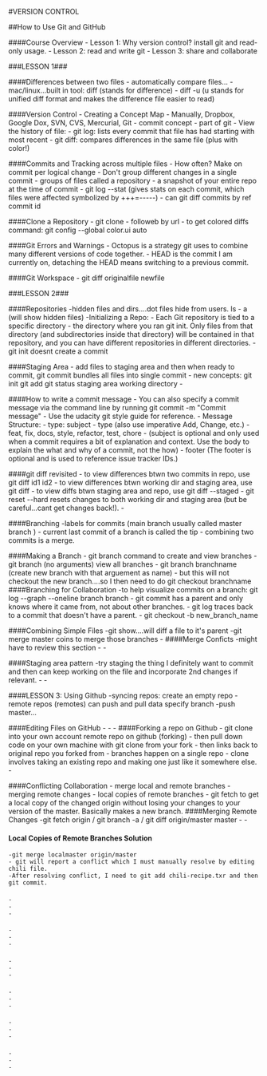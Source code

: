 #VERSION CONTROL

##How to Use Git and GitHub

####Course Overview
    - Lesson 1: Why version control? install git and read-only usage.
    - Lesson 2: read and write git
    - Lesson 3: share and collaborate

###LESSON 1###

####Differences between two files
    - automatically compare files...
    - mac/linux...built in tool: diff (stands for difference)
    - diff -u (u stands for unified diff format and makes the difference file easier to read)


####Version Control - Creating a Concept Map
    - Manually, Dropbox, Google Dox, SVN, CVS, Mercurial, Git
    - commit concept - part of git
    - View the history of file:
        - git log: lists every commit that file has had starting with most recent
    - git diff: compares differences in the same file (plus with color!)

####Commits and Tracking across multiple files
    - How often?  Make on commit per logical change
    - Don't group different changes in a single commit
    - groups of files called a repository
    - a snapshot of your entire repo at the time of commit
    - git log --stat (gives stats on each commit,
        which files were affected symbolized by +++=-----)
    - can git diff commits by ref commit id

####Clone a Repository
    - git clone - followeb by url
    - to get colored diffs command:  git config --global color.ui auto

####Git Errors and Warnings
    - Octopus is a strategy git uses to combine many different versions of code together.
    - HEAD is the commit I am currently on, detaching the HEAD means switching to a previous
    commit.

####Git Workspace
    - git diff originalfile newfile


###LESSON 2###

####Repositories
    -hidden files and dirs....dot files hide from users.  ls - a (will show hidden files)
    -Initializing a Repo:
    - Each Git repository is tied to a specific directory - the directory where you ran git init. Only files from that directory (and subdirectories inside that directory) will be contained in that repository, and you can have different repositories in different directories.
    - git init doesnt create a commit

####Staging Area
    - add files to staging area and then when ready to commit, git commit bundles all files into single commit
    - new concepts: git init git add git status staging area working directory
    -

####How to write a commit message
    - You can also specify a commit message via the command line by running git commit -m "Commit message"
    - Use the udacity git style guide for reference.
    - Message Structure:
        - type: subject
            - type (also use imperative Add, Change, etc.)
            - feat, fix, docs, style, refactor, test, chore
            -  (subject is optional and only used when a commit requires a bit of explanation and context. Use the body to explain the what and why of a commit, not the how)
        - footer (The footer is optional and is used to reference issue tracker IDs.)

####git diff revisited
    - to view differences btwn two commits in repo, use git diff id1 id2
    - to view differences btwn working dir and staging area, use git diff
    - to view diffs btwn staging area and repo, use git diff --staged
    - git reset --hard resets changes to both working dir and staging area (but be careful...cant get changes back!).
    -

####Branching
    -labels for commits (main branch usually called master branch )
    - current last commit of a branch is called the tip
    - combining two commits is a merge.

####Making a Branch
    - git branch command to create and view branches
    - git branch (no arguments) view all branches
    - git branch branchname (create new branch with that arguement as name)
    - but this will not checkout the new branch....so I then need to do git checkout branchname
####Branching for Collaboration
    -to help visualize commits on a branch: git log --graph --oneline branch branch
    - git commit has a parent and only knows where it came from, not about other branches.
    - git log traces back to a commit that doesn't have a parent.
    - git checkout -b new_branch_name

####Combining Simple Files
    -git show....will diff a file to it's parent
    -git merge master coins to merge those branches
    -
####Merge Conficts
    -might have to review this section
    -
    -

####Staging area pattern
    -try staging the thing I definitely want to commit and then can keep working on the file and incorporate 2nd changes if relevant.
    -
    -

####LESSON 3: Using Github
    -syncing repos:  create an empty repo
    - remote repos (remotes) can push and pull data specify branch
    -push master...

####Editing Files on GitHub
    -
    -
    -
####Forking a repo on Github
    - git clone into your own account remote repo on github (forking)
    - then pull down code on your own machine with git clone from your fork
    - then links back to original repo you forked from
    - branches happen on a single repo
    - clone involves taking an existing repo and making one just like it somewhere else.
    -

####Conflicting Collaboration
    - merge local and remote branches
    - merging remote changes - local copies of remote branches
    - git fetch to get a local copy of the changed origin without losing your changes to your version of the master.  Basically makes a new branch.
####Merging Remote Changes
    -git fetch origin /  git branch -a / git diff origin/master master
    -
    -

#### Local Copies of Remote Branches Solution
    -git merge localmaster origin/master
    - git will report a conflict which I must manually resolve by editing chili file.
    -After resolving conflict, I need to git add chili-recipe.txr and then git commit.

####
    -
    -
    -

####
    -
    -
    -
####
    -
    -
    -

####
    -
    -
    -
####
    -
    -
    -

####
    -
    -
    -